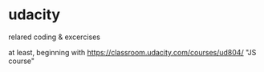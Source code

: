 # udacity
relared coding &amp; excercises

at least, beginning with https://classroom.udacity.com/courses/ud804/ "JS course" 
